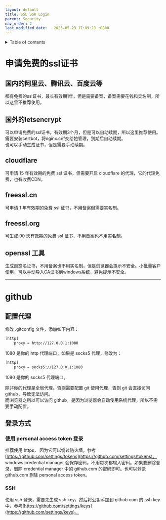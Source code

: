 ```yaml
---
layout: default
title: SSL SSH Login
parent: Security
nav_order: 2
last_modified_date:   2023-05-23 17:09:29 +0800
---
```


<details  markdown="block">
  <summary>
    Table of contents
  </summary>

1. [申请免费的ssl证书](#申请免费的ssl证书)
    1. [国内的阿里云、腾讯云、百度云等](#国内的阿里云腾讯云百度云等)
    2. [国外的letsencrypt](#国外的letsencrypt)
    3. [cloudflare](#cloudflare)
    4. [freessl.cn](#freesslcn)
    5. [freessl.org](#freesslorg)
    6. [openssl 工具](#openssl-工具)
2. [github](#github)
    1. [配置代理](#配置代理)
    2. [登录方式](#登录方式)
        1. [使用 personal access token 登录](#使用-personal-access-token-登录)
        2. [SSH](#ssh)
</details>

# 申请免费的ssl证书
## 国内的阿里云、腾讯云、百度云等
都有免费的ssl证书，最长有效期1年，但是需要备案，备案需要花钱和实名制，所以这里不推荐使用。
## 国外的letsencrypt
可以申请免费的ssl证书，有效期3个月，但是可以自动续期，所以这里推荐使用。  
需要安装certbot，将nginx.cnf交给她管理，到期后自动续期。  
也可以手动生成证书，但是需要手动续期。
## cloudflare 
可申请 15 年有效期的免费 ssl 证书，但需要开启 cloudflare 的代理，它的代理免费，也有收费CDN。
## freessl.cn
可申请 1 年有效期的免费 ssl 证书，不用备案但需要实名制。
## freessl.org
可生成 90 天有效期的免费 ssl 证书，不用备案也不用实名制。
## openssl 工具
生成自签名证书，不用备案也不用实名制，但是浏览器会提示不安全。小批量客户使用，可以手动导入CA证书到windows系统，避免提示不安全。

---
# github
## 配置代理
修改 .gitconfig 文件，添加如下内容：
```bash
[http]
    proxy = http://127.0.0.1:1080
```
1080 是你的 http 代理端口，如果是 socks5 代理，修改为：
```bash
[http]
    proxy = socks5://127.0.0.1:1080
```
1080 是你的 socks5 代理端口。

除非你的代理是全局代理，否则需要配置 git 使用代理，否则 git 会直接访问 github，导致无法访问。  
而浏览器之所以可以访问 github，是因为浏览器会自动使用系统代理，所以不需要手动配置。

## 登录方式
### 使用 personal access token 登录
推荐使用 https， 因为它可以绕过防火墙。参考[https://github.com/settings/tokens](https://github.com/settings/tokens)。 
windows credential manager 会保存密码，不用每次都输入密码。如果要删除登录，删除 credential manager 中的 github.com 的密码即可。也可以登录github.com 删除 personal access token。
### SSH
使用 ssh 登录，需要先生成 ssh key，然后将公钥添加到 github.com 的 ssh key 中，参考[https://github.com/settings/keys](https://github.com/settings/keys)。

